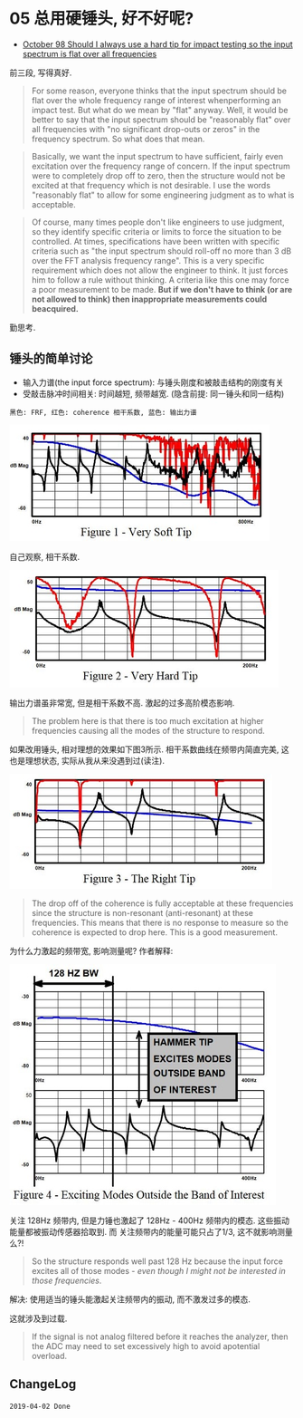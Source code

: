 # 05 总用硬锤头, 好不好呢?

- [October 98 Should I always use a hard tip for impact testing so the input spectrum is flat over all frequencies](https://www.uml.edu/docs/oct98_tcm18-189815.pdf)

前三段, 写得真好.

> For some reason, everyone thinks that the input spectrum should be flat over the whole frequency range of interest whenperforming an impact test.  But what do we mean by "flat" anyway.  Well, it would be better to say that the input spectrum should be "reasonably flat" over all frequencies with "no significant drop-outs or zeros" in the frequency spectrum.  So what does that mean.

> Basically, we want the input spectrum to have sufficient, fairly even excitation over the frequency range of concern.  If the input spectrum were to completely drop off to zero, then the structure would not be excited at that frequency which is not desirable.  I use the words "reasonably flat" to allow for some engineering judgment as to what is acceptable.

> Of course, many times people don't like engineers to use judgment, so they identify specific criteria or limits to force the situation to be controlled.  At times, specifications have been written with specific criteria such as "the input spectrum should roll-off no more than 3 dB over the FFT analysis frequency range".  This is a very specific requirement which does not allow the engineer to think.  It just forces him to follow a rule without thinking.  A criteria like this one may force a poor measurement to be made.  **But if we don't have to think (or are not allowed to think) then inappropriate measurements could beacquired.**

勤思考. 

## 锤头的简单讨论

- 输入力谱(the input force spectrum): 与锤头刚度和被敲击结构的刚度有关
- 受敲击脉冲时间相关: 时间越短, 频带越宽. (隐含前提: 同一锤头和同一结构)

`黑色: FRF, 红色: coherence 相干系数, 蓝色: 输出力谱`

![05-soft-tip](https://raw.githubusercontent.com/JeremiahZhang/modal-space/master/img/05-soft-tip.JPG)

自己观察, 相干系数.

![05-hard-tip](https://raw.githubusercontent.com/JeremiahZhang/modal-space/master/img/05-hard-tip.JPG)

输出力谱虽非常宽, 但是相干系数不高. 激起的过多高阶模态影响.

> The problem here is that there is too much excitation at higher frequencies causing all the modes of the structure to respond. 

如果改用锤头, 相对理想的效果如下图3所示. 相干系数曲线在频带内简直完美, 这也是理想状态, 实际从我从来没遇到过(读注).

![05-right-tip](https://raw.githubusercontent.com/JeremiahZhang/modal-space/master/img/05-right-tip.JPG)

> The drop off of the coherence is fully acceptable at these frequencies since the structure is non-resonant (anti-resonant) at these frequencies.  This means that there is no response to measure so the coherence is expected to drop here. This is a good measurement.

为什么力激起的频带宽, 影响测量呢? 作者解释:

![05-outside-band](https://raw.githubusercontent.com/JeremiahZhang/modal-space/master/img/05-outside-band.JPG)

关注 128Hz 频带内, 但是力锤也激起了 128Hz - 400Hz 频带内的模态. 这些振动能量都被振动传感器拾取到. 而 关注频带内的能量可能只占了1/3, 这不就影响测量么?!

>  So the structure responds well past 128 Hz because the input force excites all of those modes - *even though I might not be interested in those frequencies*.

解决: 使用适当的锤头能激起关注频带内的振动, 而不激发过多的模态.

这就涉及到过载.

> If the signal is not analog filtered before it reaches the analyzer, then the ADC may need to set excessively high to avoid apotential overload.  

## ChangeLog

```
2019-04-02 Done
```